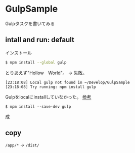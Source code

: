 # GulpSample

Gulpタスクを書いてみる

## intall and run: default

インストール
~~~ bash
$ npm install --global gulp
~~~

とりあえず"Hollow　World"。
-> 失敗。

~~~
[23:18:08] Local gulp not found in ~/Develop/GulpSample
[23:18:08] Try running: npm install gulp
~~~

Gulpをlocalにinstallしていなかった。
[参考](http://nakajmg.github.io/blog/2014-09-03/gulp-structure.html)

~~~
$ npm install --save-dev gulp
~~~
成
## copy

`/app/*` -> `/dist/`
